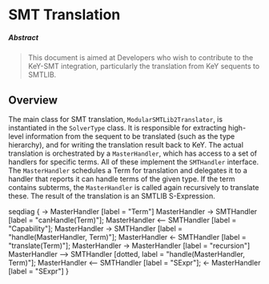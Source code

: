 # SMT Translation

##### Abstract
> This document is aimed at Developers who wish to contribute to the KeY-SMT integration,
> particularly the translation from KeY sequents to SMTLIB.

## Overview
The main class for SMT translation, `ModularSMTLib2Translator`, is instantiated in the `SolverType`
class. It is responsible for extracting high-level information from the sequent to be translated
(such as the type hierarchy), and for writing the translation result back to KeY. The actual
translation is orchestrated by a `MasterHandler`, which has access to a set of handlers for specific
terms. All of these implement the `SMTHandler` interface. The `MasterHandler` schedules a Term for
translation and delegates it to a handler that reports it can handle terms of the given type. If the
term contains subterms, the `MasterHandler` is called again recursively to translate these. The
result of the translation is an SMTLIB S-Expression.

seqdiag {
    -> MasterHandler [label = "Term"]
    MasterHandler -> SMTHandler [label = "canHandle(Term)"];
    MasterHandler <-- SMTHandler [label = "Capability"];
    MasterHandler -> SMTHandler [label = "handle(MasterHandler, Term)"];
    MasterHandler <- SMTHandler [label = "translate(Term)"];
    MasterHandler -> MasterHandler [label = "recursion"]
    MasterHandler --> SMTHandler [dotted, label = "handle(MasterHandler, Term)"];
    MasterHandler <-- SMTHandler [label = "SExpr"];
    <- MasterHandler [label = "SExpr"]
}
